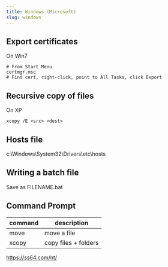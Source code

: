 ```yaml
---
title: Windows (Microsoft)
slug: windows
---
```


Export certificates
-------------------

On Win7
```
# From Start Menu
certmgr.msc
# Find cert, right-click, point to All Tasks, click Export
```

Recursive copy of files
-----------------------

On XP
```
xcopy /E <src> <dest>
```

Hosts file
----------

c:\Windows\System32\Drivers\etc\hosts

Writing a batch file
--------------------

Save as FILENAME.bat

Command Prompt
--------------

| command | description          |
|---------|----------------------|
| move    | move a file          |
| xcopy   | copy files + folders |

<https://ss64.com/nt/>

